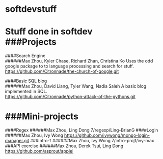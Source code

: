 softdevstuff
============

Stuff done in softdev<br>
###Projects
=========
####Search Engine<br>
######Max Zhou, Kyler Chase, Richard Zhan, Christina Ko
Uses the odd google package to to language processing and search for stuff.<br>
https://github.com/Citronnade/the-church-of-google.git

####Basic SQL blog <br>
######Max Zhou, David Liang, Tyler Wang, Nadia Saleh
A basic blog implemented in SQL.<br>
https://github.com/Citronnade/python-attack-of-the-pythons.git

###Mini-projects
============
####Regex
######Max Zhou, Ling Dong
7/regexp/Ling-BrianG
####Login
######Max Zhou, Ivy Wong
https://github.com/ivywong/mongo-login-manager.git
###intro-1
######Max Zhou, Ivy Wong
7/intro-proj1/ivy-max
###API exercise
######Max Zhou, Derek Tsui, Ling Dong
https://github.com/asprout/applei

